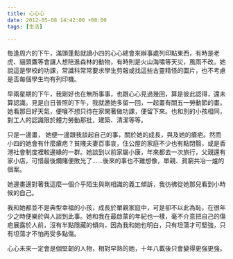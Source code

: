 ```yaml
---
title: 心心心
date: 2012-05-08 14:42:00 +08:00
tags: [生活]

---
```


每逢周六的下午，滿頭蓬鬆就讀小四的心心總會來辦事處列印點東西，有時是老虎、貓頭鷹等會讓人想陪進森林的動物，有時則是火山海嘯等天災，風雨不改。她說這是學校的功課，常識科常常要求學生剪報或找這些古靈精怪的圖片，也不考慮是否每個學生均有列印機。  
  
早兩星期的下午，我剛好也在無所事事，也跟心心見過幾回，算是彼此認得，還未算認識。見是白日普照的下午，我就邀她多留一回，一起畫有關五一勞動節的畫。她看那日好天氣，便嚷不想只待在家閑著做功課，便留下來。也和別的小孩相同，對工人的認識限於體力勞動那批，建築、清潔等等。  
  
只是一邊畫， 她便一邊跟我談起自己的事，關於她的成長，與及她的瘡疤。然而小四的她會有什麼瘡疤？貧賤夫妻百事哀，住公屋的家庭不少也有點閉翳，或是香港社會制度裡較邊緣的一群。她談到以前家屬小康，年來都去一次旅行，父親還有家小店，可惜最後爛賭便敗光了……後來的事也不難想像，單親、貧窮共冶一爐的個案。  
  
她邊畫邊對著我這麼一個介乎陌生與剛相識的義工傾訴，我彷彿從她那兒看到小時候的自己。  
  
我和她都並不是典型幸福的小孩，成長於單親家庭中，可是卻不以此為恥，在很年少之時便樂於與人談到此事。她和我在最啟蒙的年紀也一樣，毫不介意把自己的傷疤展露於人前，沒有半點隱藏的傾向，因為我和她也明白，只有坦蕩才可堅強，只有坦蕩才不怕再受多點傷。  
  
 心心未來一定會是個堅韌的人物，相對早熟的她，十年八載後只會變得更強更強。
